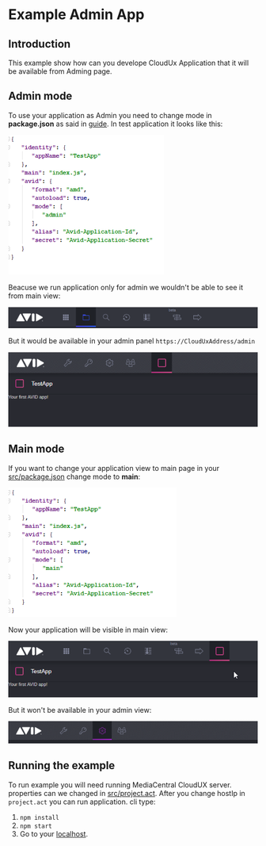# Example Admin App

## Introduction

This example show how can you develope CloudUx Application that it will be
available from Adming page.

## Admin mode
To use your application as Admin you need to change mode in **package.json**
as said in [guide](http://developer.avid.com/mcux_ui_plugin/clux-api/apps/apps-types.html#user-and-administrative-applications/ "Avid Developers").
In test application it looks like this:

![Alt text](screenshots/admin-package.png "package.json")

Beacuse we run application only for admin we wouldn't be able to see it
from main view:

![Alt text](screenshots/cloudux-mode-admin.png "Main view")

But it would be available in your admin panel `https://CloudUxAddress/admin`

![Alt text](screenshots/admin-mode-admin.png "Admin view")

## Main mode
If you want to change your application view to main page in your [src/package.json](src/package.json "package.json")
change mode to **main**:

![Alt text](screenshots/main-package.png "package.json")

Now your application will be visible in main view:

![Alt text](screenshots/cloudux-mode-main.png "Main View")

But it won't be available in your admin view:

![Alt text](screenshots/admin-mode-main.png "Admin view")

## Running the example

To run example you will need running MediaCentral CloudUX server. properties
can we changed in [src/project.act](src/project.act "Project act").
After you change hostIp in `project.act` you can run application.
cli type:
1. `npm install`
2. `npm start`
3. Go to your [localhost](https://127.0.0.1:8080/ "Localhost").

